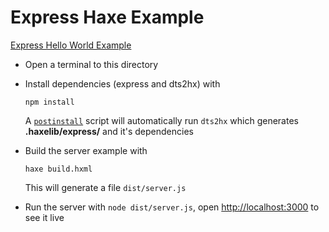 # Express Haxe Example

[Express Hello World Example](https://expressjs.com/en/starter/hello-world.html)

- Open a terminal to this directory
- Install dependencies (express and dts2hx) with

	`npm install`

	A [`postinstall`](https://docs.npmjs.com/misc/scripts#examples) script will automatically run `dts2hx` which generates **.haxelib/express/** and it's dependencies

- Build the server example with

	`haxe build.hxml`

	This will generate a file `dist/server.js`

- Run the server with `node dist/server.js`, open [http://localhost:3000](http://localhost:3000) to see it live
